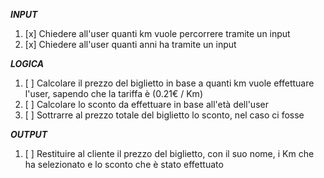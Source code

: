 ***INPUT***

1. [x] Chiedere all'user quanti km vuole percorrere tramite un input
2. [x] Chiedere all'user quanti anni ha tramite un input

***LOGICA***

1. [ ] Calcolare il prezzo del biglietto in base a quanti km vuole effettuare l'user, sapendo che la tariffa è (0.21€ / Km) 
2. [ ] Calcolare lo sconto da effettuare in base all'età dell'user
3. [ ] Sottrarre al prezzo totale del biglietto lo sconto, nel caso ci fosse


***OUTPUT***

1. [ ] Restituire al cliente il prezzo del biglietto, con il suo nome, i Km che ha selezionato e lo sconto che è stato effettuato
